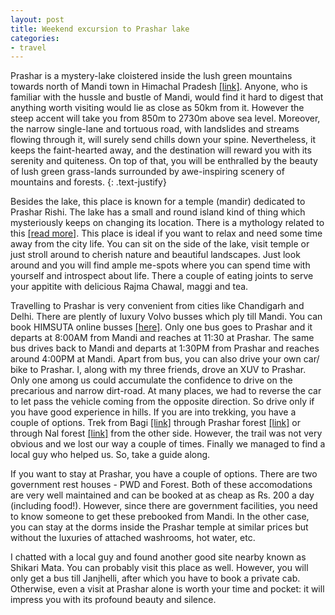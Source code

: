 ```yaml
---
layout: post
title: Weekend excursion to Prashar lake
categories:
- travel
---
```


Prashar is a mystery-lake cloistered inside the lush green mountains towards north of Mandi town in Himachal Pradesh [[link]](https://en.wikipedia.org/wiki/Mandi,_Himachal_Pradesh). Anyone, who is familiar with the hussle and bustle of Mandi, would find it hard to digest that anything worth visiting would lie as close as 50km from it. However the steep accent will take you from 850m to 2730m above sea level. Moreover, the narrow single-lane and tortuous road, with landslides and streams flowing through it, will surely send chills down your spine. Nevertheless, it keeps the faint-hearted away, and the destination will reward you with its serenity and quiteness. On top of that, you will be enthralled by the beauty of lush green grass-lands surrounded by awe-inspiring scenery of mountains and forests. {: .text-justify}

Besides the lake, this place is known for a temple (mandir) dedicated to Prashar Rishi. The lake has a small and round island kind of thing which mysteriously keeps on changing its location. There is a mythology related to this [[read more]](https://en.wikipedia.org/wiki/Prashar_Lake). This place is ideal if you want to relax and need some time away from the city life. You can sit on the side of the lake, visit temple or just stroll around to cherish nature and beautiful landscapes. Just look around and you will find ample me-spots where you can spend time with yourself and introspect about life. There a couple of eating joints to serve your appitite with delicious Rajma Chawal, maggi and tea. 

Travelling to Prashar is very convenient from cities like Chandigarh and Delhi. There are plently of luxury Volvo busses which ply till Mandi. You can book HIMSUTA online busses [[here]](http://www.hrtchp.com/hrtctickets/). Only one bus goes to Prashar and it departs at 8:00AM from Mandi and reaches at 11:30 at Prashar. The same bus drives back to Mandi and departs at 1:30PM from Prashar and reaches around 4:00PM at Mandi. Apart from bus, you can also drive your own car/ bike to Prashar. I, along with my three friends, drove an XUV to Prashar. Only one among us could accumulate the confidence to drive on the precarious and narrow dirt-road. At many places, we had to reverse the car to let pass the vehicle coming from the opposite direction. So drive only if you have good experience in hills. If you are into trekking, you have a couple of options. Trek from Bagi [[link]](https://www.google.co.in/maps/place/Bagi,+Himachal+Pradesh/@31.7631913,77.0877937,13.75z/data=!4m13!1m7!3m6!1s0x3904fc27dd41f4dd:0x469d187643e65f51!2sParashar+Lake!3b1!8m2!3d31.7543645!4d77.1011415!3m4!1s0x3904fc7483247637:0xdc87abe42c996103!8m2!3d31.7764373!4d77.0765913) through Prashar forest [[link]](https://www.google.co.in/maps/place/Parashar+Forest,+D.P.F.+Parashar+Dhar,+Himachal+Pradesh+175005/@31.7631913,77.0877937,13.75z/data=!4m13!1m7!3m6!1s0x3904fc27dd41f4dd:0x469d187643e65f51!2sParashar+Lake!3b1!8m2!3d31.7543645!4d77.1011415!3m4!1s0x3904fc21cab79a23:0xbfc4333d4378e786!8m2!3d31.7669969!4d77.093854) or through Nal forest [[link]](https://www.google.co.in/maps/place/Nal+Forest,+D.P.F.+Sarkidhar,+Himachal+Pradesh+175121/@31.7631913,77.0877937,13.75z/data=!4m13!1m7!3m6!1s0x3904fc27dd41f4dd:0x469d187643e65f51!2sParashar+Lake!3b1!8m2!3d31.7543645!4d77.1011415!3m4!1s0x3904feee9d9f85af:0x257b31c104cb4095!8m2!3d31.762436!4d77.1312761) from the other side. However, the trail was not very obvious and we lost our way a couple of times. Finally we managed to find a local guy who helped us. So, take a guide along.

If you want to stay at Prashar, you have a couple of options. There are two government rest houses - PWD and Forest. Both of these accomodations are very well maintained and can be booked at as cheap as Rs. 200 a day (including food!). However, since there are government facilities, you need to know someone to get these prebooked from Mandi. In the other case, you can stay at the dorms inside the Prashar temple at similar prices but without the luxuries of attached washrooms, hot water, etc.

I chatted with a local guy and found another good site nearby known as Shikari Mata. You can probably visit this place as well. However, you will only get a bus till Janjhelli, after which you have to book a private cab. Otherwise, even a visit at Prashar alone is worth your time and pocket: it will impress you with its profound beauty and silence.